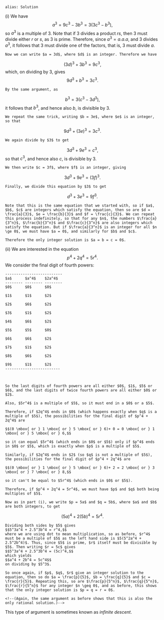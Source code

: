 ````
alias: Solution
````

(i) We have
$$a^3 = 9c^3 - 3b^3 = 3(3c^3 - b^3),$$
so $a^3$ is a multiple of $3$. Note that if $3$ divides a product $rs$, then $3$ must divide either $r$ or $s$, as $3$ is prime. Therefore, since $a^3 = a.a.a$, and $3$ divides $a^3$, it follows that $3$ must divide one of the factors, that is, $3$ must divide $a$.

	Now we can write $a = 3d$, where $d$ is an integer. Therefore we have  
$$(3d)^3 + 3b^3 = 9c^3,$$
which, on dividing by $3$, gives
$$9d^3 + b^3 = 3c^3.$$

	By the same argument, as  
$$b^3 = 3(c^3 - 3d^3),$$
it follows that $b^3$, and hence also $b$, is divisible by $3$.

	We repeat the same trick, writing $b = 3e$, where $e$ is an integer, so that  
$$9d^3 + (3e)^3 = 3c^3.$$

	We again divide by $3$ to get  
$$3d^3 + 9e^3 = c^3,$$
so that $c^3$, and hence also $c$, is divisible by $3$.

	We then write $c = 3f$, where $f$ is an integer, giving  
$$3d^3 + 9e^3 = (3f)^3.$$

	Finally, we divide this equation by $3$ to get  
$$d^3 + 3e^3 = 9f^3.$$

	Note that this is the same equation that we started with, so if $a$, $b$, $c$ are integers which satisfy the equation, then so are $d = \frac{a}{3}$, $e = \frac{b}{3}$ and $f = \frac{c}{3}$. We can repeat this process indefinitely, so that for any $n$, the numbers $\frac{a}{3^n}$, $\frac{b}{3^n}$ and $\frac{c}{3^n}$ are also integers which satisfy the equation. But if $\frac{a}{3^n}$ is an integer for all $n \ge 0$, we must have $a = 0$, and similarly for $b$ and $c$.  

	Therefore the only integer solution is $a = b = c = 0$.  

(ii) We are interested in the equation $$p^4 + 2q^4 = 5r^4.$$
    We consider the final digit of fourth powers:


    --------------------------
    $a$      $a^4$    $2a^4$ 
    -------- -------- --------
    $0$      $0$      $0$

    $1$      $1$      $2$

    $2$      $6$      $2$  

    $3$      $1$      $2$

    $4$      $6$      $2$

    $5$      $5$      $0$

    $6$      $6$      $2$

    $7$      $1$      $2$

    $8$      $6$      $2$

    $9$      $1$      $2$
    ------------------------- 



    So the last digits of fourth powers are all either $0$, $1$, $5$ or $6$, and the last digits of twice fourth powers are all either $0$ or $2$.

    Also, $5r^4$ is a multiple of $5$, so it must end in a $0$ or a $5$.

    Therefore, if $2q^4$ ends in $0$ (which happens exactly when $q$ is a multiple of $5$), the possibilities for the final digit of $p^4 + 2q^4$ are  

    $$(0 \mbox{ or } 1 \mbox{ or } 5 \mbox{ or } 6)+ 0 = 0 \mbox{ or } 1 \mbox{ or } 5 \mbox{ or } 6,$$

    so it can equal $5r^4$ (which ends in $0$ or $5$) only if $p^4$ ends in $0$ or $5$, which is exactly when $p$ is a multiple of $5$.

    Similarly, if $2q^4$ ends in $2$ (so $q$ is not a multiple of $5$), the possibilities for the final digit of $p^4 + 2q^4$ are

    $$(0 \mbox{ or } 1 \mbox{ or } 5 \mbox{ or } 6)+ 2 = 2 \mbox{ or } 3 \mbox{ or } 7 \mbox{ or } 8,$$

    so it can't be equal to $5r^4$ (which ends in $0$ or $5$).

    Therefore, if $p^4 + 2q^4 = 5r^4$, we must have $p$ and $q$ both being multiples of $5$.

    Now as in part (i), we write $p = 5a$ and $q = 5b$, where $a$ and $b$ are both integers, to get  
  $$(5a)^4 + 2(5b)^4 = 5r^4.$$

    Dividing both sides by $5$ gives  
    $$5^3a^4 + 2.5^3b^4 = r^4,$$  
    where we are using dot to mean multiplication, so as before, $r^4$ must be a multiple of $5$ as the left hand side is $5(5^2a^4 + 2.5^2b^4)$. Thus, since $5$ is prime, $r$ itself must be divisible by $5$. Then writing $r = 5c$ gives  
    $$5^3a^4 + 2.5^3b^4 = (5c)^4,$$  
    which yields  
    $$a^4 + 2b^4 = 5c^4$$  
    on dividing by $5^3$.  

    So once again, if $p$, $q$, $r$ give an integer solution to the equation, then so do $a = \frac{p}{5}$, $b = \frac{q}{5}$ and $c = \frac{r}{5}$. Repeating this, so are $\frac{p}{5^n}$, $\frac{q}{5^n}$, $\frac{r}{5^n}$ for any integer $n \geq 0$, and as before, this shows that the only integer solution is $p = q = r = 0$.

    <!--(Again, the same argument as before shows that this is also the only rational solution.)-->
  
This type of argument is sometimes known as _infinite descent_.
